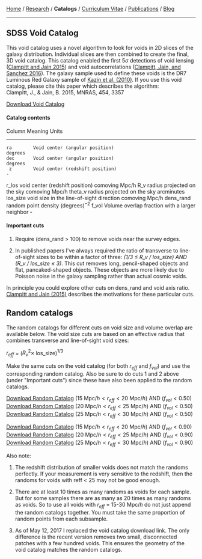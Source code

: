 <div class="container">

[Home](index.html) /
[Research](research.html) / 
**Catalogs** /
[Curriculum Vitae](cvitae.html) / 
[Publications](publications.html) /
[Blog](blog.html)

***

## SDSS Void Catalog

This void catalog uses a novel algorithm to look for voids in 2D slices of the galaxy distribution.
Individual slices are then combined to create the final, 3D void catalog.
This catalog enabled the first $5\sigma$ detections of void lensing ([Clampitt and Jain 2015](http://adsabs.harvard.edu/abs/2015MNRAS.454.3357C)) and void autocorrelations ([Clampitt, Jain, and Sanchez 2016](http://adsabs.harvard.edu/abs/2016MNRAS.456.4425C)).
The galaxy sample used to define these voids is the DR7 Luminous Red Galaxy sample of [Kazin et al. (2010)](http://adsabs.harvard.edu/abs/2010ApJ...710.1444K).
If you use this void catalog, please cite this paper which describes the algorithm:\
Clampitt, J., & Jain, B. 2015, MNRAS, 454, 3357

<a href="voids_clampitt-jain_SDSS_lrg-tracers.fit" download>Download Void Catalog</a>

#### Catalog contents

Column        Meaning                                                    Units
-----------   -------------------------------------                      ----------
    ra        Void center (angular position)                             degrees
    dec       Void center (angular position)                             degrees
     z        Void center (redshift position)                               -
   r_los       void center (redshift position)                           comoving Mpc/h
    R_v        radius projected on the sky                                comoving Mpc/h
  theta_v      radius projected on the sky                                arcminutes
 los_size      void size in the line-of-sight direction                   comoving Mpc/h
 dens_rand     random point density                                       (degrees)$^{-2}$
   f_vol       Volume overlap fraction with a larger neighbor              -

#### Important cuts

1. Require (dens_rand > 100) to remove voids near the survey edges.

2. In published papers I've always required the ratio of transverse to line-of-sight sizes to be within a factor of three:
*(1/3 $\leq$ R_v / los_size) AND (R_v / los_size $\leq$ 3)*.
This cut removes long, pencil-shaped objects and flat, pancaked-shaped objects.
These objects are more likely due to Poisson noise in the galaxy sampling rather than actual cosmic voids.

In principle you could explore other cuts on dens_rand and void axis ratio.
[Clampitt and Jain (2015)](http://adsabs.harvard.edu/abs/2015MNRAS.454.3357C)
describes the motivations for these particular cuts.


## Random catalogs

The random catalogs for different cuts on void size and volume overlap are available below.
The void size cuts are based on an effective radius that combines transverse and line-of-sight void sizes:

$r_{eff}$ = ($R_v^2 \times$ los_size)$^{1/3}$

Make the same cuts on the void catalog (for both $r_{eff}$ and $f_{vol}$) and use the corresponding random catalog.
Also be sure to do cuts 1 and 2 above (under "Important cuts") since these have also been applied to the random catalogs.

<a href="random-voids_clampitt-jain_reff15-20_fvol50.fit" download>Download Random Catalog</a>
(15 Mpc$/h < r_{eff} < 20$ Mpc$/h$) AND ($f_{vol} < 0.50$)\
<a href="random-voids_clampitt-jain_reff20-25_fvol50.fit" download>Download Random Catalog</a>
(20 Mpc$/h < r_{eff} < 25$ Mpc$/h$) AND ($f_{vol} < 0.50$)\
<a href="random-voids_clampitt-jain_reff25-30_fvol50.fit" download>Download Random Catalog</a>
(25 Mpc$/h < r_{eff} < 30$ Mpc$/h$) AND ($f_{vol} < 0.50$)

<a href="random-voids_clampitt-jain_reff15-20_fvol90.fit" download>Download Random Catalog</a>
(15 Mpc$/h < r_{eff} < 20$ Mpc$/h$) AND ($f_{vol} < 0.90$)\
<a href="random-voids_clampitt-jain_reff20-25_fvol90.fit" download>Download Random Catalog</a>
(20 Mpc$/h < r_{eff} < 25$ Mpc$/h$) AND ($f_{vol} < 0.90$)\
<a href="random-voids_clampitt-jain_reff25-30_fvol90.fit" download>Download Random Catalog</a>
(25 Mpc$/h < r_{eff} < 30$ Mpc$/h$) AND ($f_{vol} < 0.90$)

Also note:

1. The redshift distribution of smaller voids does not match the randoms perfectly.
If your measurement is very sensitive to the redshift, then the randoms for voids with reff < 25 may not be good enough.

2. There are at least 10 times as many randoms as voids for each sample.
But for some samples there are as many as 20 times as many randoms as voids.
So to use all voids with $r_{eff}$ = 15-30 Mpc$/h$ do not just append the random catalogs together.
You must take the same proportion of random points from each subsample.

3. As of May 12, 2017 I replaced the void catalog download link.
The only difference is the recent version removes two small, disconnected patches with a few hundred voids.
This ensures the geometry of the void catalog matches the random catalogs.


</div>